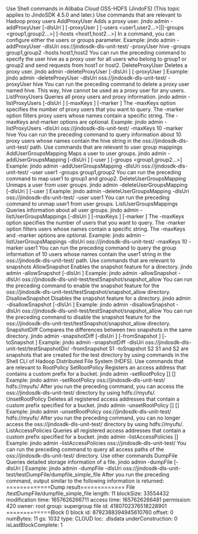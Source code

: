 Use Shell commands in Alibaba Cloud OSS-HDFS (JindoFS)
(This topic applies to JindoSDK 4.5.0 and later.)
Use commands that are relevant to Hadoop proxy users
AddProxyUser
Adds a proxy user. 
jindo admin -addProxyUser
[-dlsUri <uri>]
[-proxyUser <proxyUser>]
[-users <user1,user2...>]|[-groups <group1,group2...>]
[-hosts <host1,host2...>]
In a command, you can configure either the users or groups parameter. Example:
jindo admin -addProxyUser
-dlsUri oss://jindosdk-dls-unit-test/
-proxyUser hive
-groups group1,group2
-hosts host1,host2
You can run the preceding command to specify the user hive as a proxy user for all users who belong to group1 or group2 and send requests from host1 or host2. 
DeleteProxyUser
Deletes a proxy user. 
jindo admin -deleteProxyUser
[-dlsUri <uri>]
[-proxyUser <proxyUser>]
Example:
jindo admin -deleteProxyUser
-dlsUri oss://jindosdk-dls-unit-test/
-proxyUser hive
You can run the preceding command to delete a proxy user named hive. This way, hive cannot be used as a proxy user for any users. 
ListProxyUsers
Queries all proxy users and proxy information. 
jindo admin -listProxyUsers
[-dlsUri <uri>]
[-maxKeys <maxKeys>]
[-marker <marker>]
The -maxKeys option specifies the number of proxy users that you want to query. The -marker option filters proxy users whose names contain a specific string. The -maxKeys and-marker options are optional. Example:
jindo admin -listProxyUsers
-dlsUri oss://jindosdk-dls-unit-test/
-maxKeys 10
-marker hive
You can run the preceding command to query information about 10 proxy users whose names contain the hive string in the oss://jindosdk-dls-unit-test/ path. 
Use commands that are relevant to user group mappings
AddUserGroupsMapping
Maps a user to user groups. 
jindo admin -addUserGroupsMapping
[-dlsUri <uri>]
[-user <user>]
[-groups <group1,group2...>]
Example:
jindo admin -addUserGroupsMapping
-dlsUri oss://jindosdk-dls-unit-test/
-user user1
-groups group1,group2
You can run the preceding command to map user1 to group1 and group2. 
DeleteUserGroupsMapping
Unmaps a user from user groups. 
jindo admin -deleteUserGroupsMapping
[-dlsUri <uri>]
[-user <user>]
Example:
jindo admin -deleteUserGroupsMapping
-dlsUri oss://jindosdk-dls-unit-test/
-user user1
You can run the preceding command to unmap user1 from user groups. 
ListUserGroupsMappings
Queries information about all user groups. 
jindo admin -listUserGroupsMappings
[-dlsUri <dlsUri>]
[-maxKeys <maxKeys>]
[-marker <marker>]
The -maxKeys option specifies the number of users that you want to query. The -marker option filters users whose names contain a specific string. The -maxKeys and -marker options are optional. Example:
jindo admin -listUserGroupsMappings
-dlsUri oss://jindosdk-dls-unit-test/
-maxKeys 10
-marker user1
You can run the preceding command to query the group information of 10 users whose names contain the user1 string in the oss://jindosdk-dls-unit-test/ path. 
Use commands that are relevant to snapshots
AllowSnapshot
Enables the snapshot feature for a directory. 
jindo admin -allowSnapshot [-dlsUri <dlsSnapshotDir>]
Example:
jindo admin -allowSnapshot
-dlsUri oss://jindosdk-dls-unit-test/testSnapshot/snapshot_allow
You can run the preceding command to enable the snapshot feature for the oss://jindosdk-dls-unit-test/testSnapshot/snapshot_allow directory. 
DisallowSnapshot
Disables the snapshot feature for a directory. 
jindo admin -disallowSnapshot [-dlsUri <dlsSnapshotDir>]
Example:
jindo admin -disallowSnapshot
-dlsUri oss://jindosdk-dls-unit-test/testSnapshot/snapshot_allow
You can run the preceding command to disable the snapshot feature for the oss://jindosdk-dls-unit-test/testSnapshot/snapshot_allow directory. 
SnapshotDiff
Compares the differences between two snapshots in the same directory. 
jindo admin -snapshotDiff
[-dlsUri <dlsSnapshotDir>]
[-fromSnapshot <fromSnapshot>]
[-toSnapshot <toSnapshot>]
Example:
jindo admin -snapshotDiff
-dlsUri oss://jindosdk-dls-unit-test/testSnapshotDir/
-fromSnapshot S1
-toSnapshot S2
S1 and S2 are snapshots that are created for the test directory by using commands in the Shell CLI of Hadoop Distributed File System (HDFS). 
Use commands that are relevant to RootPolicy
SetRootPolicy
Registers an access address that contains a custom prefix for a bucket. 
jindo admin -setRootPolicy [<dlsRootPath>] [<accessRootPath>]
Example:
jindo admin -setRootPolicy oss://jindosdk-dls-unit-test/ hdfs://myufs/
After you run the preceding command, you can access the oss://jindosdk-dls-unit-test/ directory by using hdfs://myufs/. 
UnsetRootPolicy
Deletes all registered access addresses that contain a custom prefix specified for a bucket. 
jindo admin -unsetRootPolicy [<dlsRootPath>] [<accessRootPath>]
Example:
jindo admin -unsetRootPolicy oss://jindosdk-dls-unit-test/ hdfs://myufs/
After you run the preceding command, you can no longer access the oss://jindosdk-dls-unit-test/ directory by using hdfs://myufs/. 
ListAccessPolicies
Queries all registered access addresses that contain a custom prefix specified for a bucket. 
jindo admin -listAccessPolicies [<dlsRootPath>]
Example:
jindo admin -listAccessPolicies oss://jindosdk-dls-unit-test/
You can run the preceding command to query all access paths of the oss://jindosdk-dls-unit-test/ directory. 
Use other commands
DumpFile
Queries detailed storage information of a file. 
jindo admin -dumpFile [-dlsUri <dlsUri>]
Example:
jindo admin -dumpFile
-dlsUri oss://jindosdk-dls-unit-test/testDumpFile/dumpfile_simple_file
After you run the preceding command, output similar to the following information is returned:
=============Dump result=============
File /testDumpFile/dumpfile_simple_file
length: 11
blockSize: 33554432
modification time: 1657626266711
access time: 1657626266481
permission: 420
owner: root
group: supergroup
file id: 4180702376518228901
=============Block 0
block id: 8792388394945610760
offset: 0
numBytes: 11
gs: 1032
type: CLOUD
loc: .dlsdata
underConstruction: 0
isLastBlockComplete: 1

